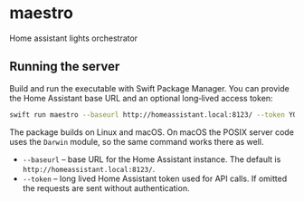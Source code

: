 # maestro
Home assistant lights orchestrator

## Running the server

Build and run the executable with Swift Package Manager. You can provide the
Home Assistant base URL and an optional long‑lived access token:

```bash
swift run maestro --baseurl http://homeassistant.local:8123/ --token YOUR_TOKEN
```

The package builds on Linux and macOS. On macOS the POSIX server code uses the
`Darwin` module, so the same command works there as well.

- `--baseurl` – base URL for the Home Assistant instance. The default is
  `http://homeassistant.local:8123/`.
- `--token` – long lived Home Assistant token used for API calls. If omitted the
  requests are sent without authentication.
